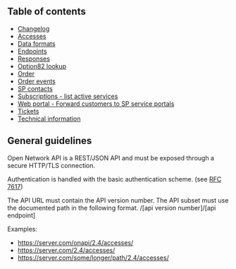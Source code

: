 ## Table of contents

* [Changelog](changelog.md)
* [Accesses](spec/accesses.md)
* [Data formats](common/dataformats.md)
* [Endpoints](spec/endpoints.md)
* [Responses](common/responses.md)
* [Option82 lookup](spec/option82_lookup.md)
* [Order](spec/orders.md)
* [Order events](spec/orderevents.md)
* [SP contacts](spec/contacts.md)
* [Subscriptions - list active services](spec/subscriptions.md)
* [Web portal - Forward customers to SP service portals](spec/web_portal.md)
* [Tickets](spec/tickets.md)
* [Technical information](spec/technical_info.md)
 
## General guidelines

Open Network API is a REST/JSON API and must be exposed through a secure HTTP/TLS connection.

Authentication is handled with the basic authentication scheme. (see [RFC 7617](https://tools.ietf.org/html/rfc7617))


The API URL must contain the API version number. The API subset must use the documented path in the following format.
/[api version number]/[api endpoint]

Examples: 
   * https://server.com/onapi/2.4/accesses/
   * https://server.com/2.4/accesses/ 
   * https://server.com/some/longer/path/2.4/accesses/
